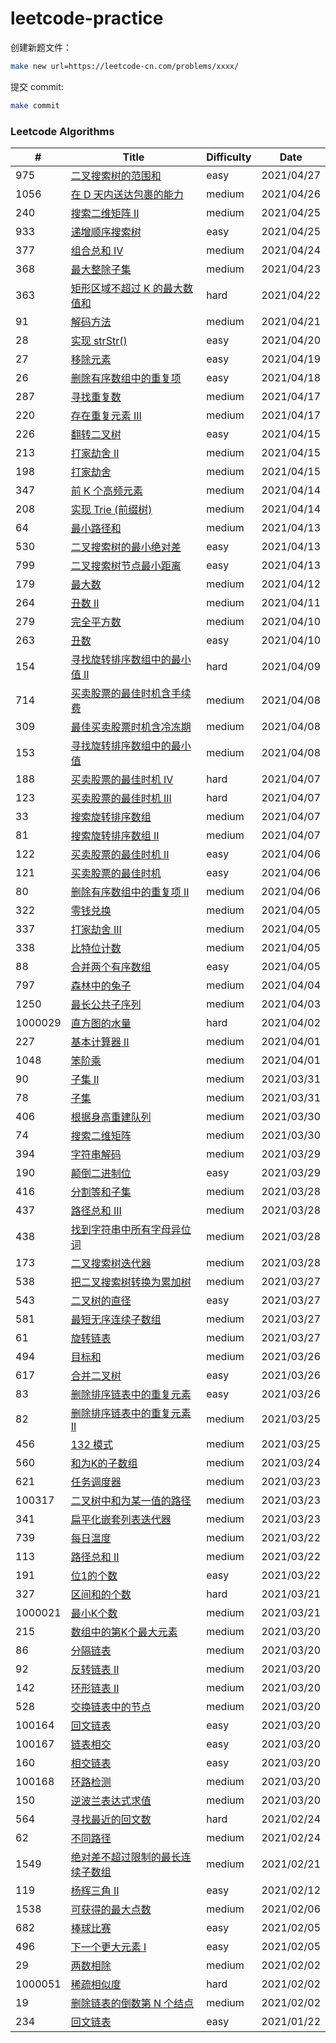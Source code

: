 # leetcode-practice

创建新题文件：
```sh
make new url=https://leetcode-cn.com/problems/xxxx/
```

提交 commit:
```sh
make commit
```

### Leetcode Algorithms

| # | Title | Difficulty | Date |
|---| ----- | ---------- | ---- |
|975|[二叉搜索树的范围和](./algorithms/975-range-sum-of-bst.md)|easy|2021/04/27|
|1056|[在 D 天内送达包裹的能力](./algorithms/1056-capacity-to-ship-packages-within-d-days.md)|medium|2021/04/26|
|240|[搜索二维矩阵 II](./algorithms/240-search-a-2d-matrix-ii.md)|medium|2021/04/25|
|933|[递增顺序搜索树](./algorithms/933-increasing-order-search-tree.md)|easy|2021/04/25|
|377|[组合总和 Ⅳ](./algorithms/377-combination-sum-iv.md)|medium|2021/04/24|
|368|[最大整除子集](./algorithms/368-largest-divisible-subset.md)|medium|2021/04/23|
|363|[矩形区域不超过 K 的最大数值和](./algorithms/363-max-sum-of-rectangle-no-larger-than-k.md)|hard|2021/04/22|
|91|[解码方法](./algorithms/91-decode-ways.md)|medium|2021/04/21|
|28|[实现 strStr()](./algorithms/28-implement-strstr.md)|easy|2021/04/20|
|27|[移除元素](./algorithms/27-remove-element.md)|easy|2021/04/19|
|26|[删除有序数组中的重复项](./algorithms/26-remove-duplicates-from-sorted-array.md)|easy|2021/04/18|
|287|[寻找重复数](./algorithms/287-find-the-duplicate-number.md)|medium|2021/04/17|
|220|[存在重复元素 III](./algorithms/220-contains-duplicate-iii.md)|medium|2021/04/17|
|226|[翻转二叉树](./algorithms/226-invert-binary-tree.md)|easy|2021/04/15|
|213|[打家劫舍 II](./algorithms/213-house-robber-ii.md)|medium|2021/04/15|
|198|[打家劫舍](./algorithms/198-house-robber.md)|medium|2021/04/15|
|347|[前 K 个高频元素](./algorithms/347-top-k-frequent-elements.md)|medium|2021/04/14|
|208|[实现 Trie (前缀树)](./algorithms/208-implement-trie-prefix-tree.md)|medium|2021/04/14|
|64|[最小路径和](./algorithms/64-minimum-path-sum.md)|medium|2021/04/13|
|530|[二叉搜索树的最小绝对差](./algorithms/530-minimum-absolute-difference-in-bst.md)|easy|2021/04/13|
|799|[二叉搜索树节点最小距离](./algorithms/799-minimum-distance-between-bst-nodes.md)|easy|2021/04/13|
|179|[最大数](./algorithms/179-largest-number.md)|medium|2021/04/12|
|264|[丑数 II](./algorithms/264-ugly-number-ii.md)|medium|2021/04/11|
|279|[完全平方数](./algorithms/279-perfect-squares.md)|medium|2021/04/10|
|263|[丑数](./algorithms/263-ugly-number.md)|easy|2021/04/10|
|154|[寻找旋转排序数组中的最小值 II](./algorithms/154-find-minimum-in-rotated-sorted-array-ii.md)|hard|2021/04/09|
|714|[买卖股票的最佳时机含手续费](./algorithms/714-best-time-to-buy-and-sell-stock-with-transaction-fee.md)|medium|2021/04/08|
|309|[最佳买卖股票时机含冷冻期](./algorithms/309-best-time-to-buy-and-sell-stock-with-cooldown.md)|medium|2021/04/08|
|153|[寻找旋转排序数组中的最小值](./algorithms/153-find-minimum-in-rotated-sorted-array.md)|medium|2021/04/08|
|188|[买卖股票的最佳时机 IV](./algorithms/188-best-time-to-buy-and-sell-stock-iv.md)|hard|2021/04/07|
|123|[买卖股票的最佳时机 III](./algorithms/123-best-time-to-buy-and-sell-stock-iii.md)|hard|2021/04/07|
|33|[搜索旋转排序数组](./algorithms/33-search-in-rotated-sorted-array.md)|medium|2021/04/07|
|81|[搜索旋转排序数组 II](./algorithms/81-search-in-rotated-sorted-array-ii.md)|medium|2021/04/07|
|122|[买卖股票的最佳时机 II](./algorithms/122-best-time-to-buy-and-sell-stock-ii.md)|easy|2021/04/06|
|121|[买卖股票的最佳时机](./algorithms/121-best-time-to-buy-and-sell-stock.md)|easy|2021/04/06|
|80|[删除有序数组中的重复项 II](./algorithms/80-remove-duplicates-from-sorted-array-ii.md)|medium|2021/04/06|
|322|[零钱兑换](./algorithms/322-coin-change.md)|medium|2021/04/05|
|337|[打家劫舍 III](./algorithms/337-house-robber-iii.md)|medium|2021/04/05|
|338|[比特位计数](./algorithms/338-counting-bits.md)|medium|2021/04/05|
|88|[合并两个有序数组](./algorithms/88-merge-sorted-array.md)|easy|2021/04/05|
|797|[森林中的兔子](./algorithms/797-rabbits-in-forest.md)|medium|2021/04/04|
|1250|[最长公共子序列](./algorithms/1250-longest-common-subsequence.md)|medium|2021/04/03|
|1000029|[直方图的水量](./algorithms/1000029-volume-of-histogram-lcci.md)|hard|2021/04/02|
|227|[基本计算器 II](./algorithms/227-basic-calculator-ii.md)|medium|2021/04/01|
|1048|[笨阶乘](./algorithms/1048-clumsy-factorial.md)|medium|2021/04/01|
|90|[子集 II](./algorithms/90-subsets-ii.md)|medium|2021/03/31|
|78|[子集](./algorithms/78-subsets.md)|medium|2021/03/31|
|406|[根据身高重建队列](./algorithms/406-queue-reconstruction-by-height.md)|medium|2021/03/30|
|74|[搜索二维矩阵](./algorithms/74-search-a-2d-matrix.md)|medium|2021/03/30|
|394|[字符串解码](./algorithms/394-decode-string.md)|medium|2021/03/29|
|190|[颠倒二进制位](./algorithms/190-reverse-bits.md)|easy|2021/03/29|
|416|[分割等和子集](./algorithms/416-partition-equal-subset-sum.md)|medium|2021/03/28|
|437|[路径总和 III](./algorithms/437-path-sum-iii.md)|medium|2021/03/28|
|438|[找到字符串中所有字母异位词](./algorithms/438-find-all-anagrams-in-a-string.md)|medium|2021/03/28|
|173|[二叉搜索树迭代器](./algorithms/173-binary-search-tree-iterator.md)|medium|2021/03/28|
|538|[把二叉搜索树转换为累加树](./algorithms/538-convert-bst-to-greater-tree.md)|medium|2021/03/27|
|543|[二叉树的直径](./algorithms/543-diameter-of-binary-tree.md)|easy|2021/03/27|
|581|[最短无序连续子数组](./algorithms/581-shortest-unsorted-continuous-subarray.md)|medium|2021/03/27|
|61|[旋转链表](./algorithms/61-rotate-list.md)|medium|2021/03/27|
|494|[目标和](./algorithms/494-target-sum.md)|medium|2021/03/26|
|617|[合并二叉树](./algorithms/617-merge-two-binary-trees.md)|easy|2021/03/26|
|83|[删除排序链表中的重复元素](./algorithms/83-remove-duplicates-from-sorted-list.md)|easy|2021/03/26|
|82|[删除排序链表中的重复元素 II](./algorithms/82-remove-duplicates-from-sorted-list-ii.md)|medium|2021/03/25|
|456|[132 模式](./algorithms/456-132-pattern.md)|medium|2021/03/25|
|560|[和为K的子数组](./algorithms/560-subarray-sum-equals-k.md)|medium|2021/03/24|
|621|[任务调度器](./algorithms/621-task-scheduler.md)|medium|2021/03/23|
|100317|[二叉树中和为某一值的路径](./algorithms/100317-er-cha-shu-zhong-he-wei-mou-yi-zhi-de-lu-jing-lcof.md)|medium|2021/03/23|
|341|[扁平化嵌套列表迭代器](./algorithms/341-flatten-nested-list-iterator.md)|medium|2021/03/23|
|739|[每日温度](./algorithms/739-daily-temperatures.md)|medium|2021/03/22|
|113|[路径总和 II](./algorithms/113-path-sum-ii.md)|medium|2021/03/22|
|191|[位1的个数](./algorithms/191-number-of-1-bits.md)|easy|2021/03/22|
|327|[区间和的个数](./algorithms/327-count-of-range-sum.md)|hard|2021/03/21|
|1000021|[最小K个数](./algorithms/1000021-smallest-k-lcci.md)|medium|2021/03/21|
|215|[数组中的第K个最大元素](./algorithms/215-kth-largest-element-in-an-array.md)|medium|2021/03/20|
|86|[分隔链表](./algorithms/86-partition-list.md)|medium|2021/03/20|
|92|[反转链表 II](./algorithms/92-reverse-linked-list-ii.md)|medium|2021/03/20|
|142|[环形链表 II](./algorithms/142-linked-list-cycle-ii.md)|medium|2021/03/20|
|528|[交换链表中的节点](./algorithms/528-swapping-nodes-in-a-linked-list.md)|medium|2021/03/20|
|100164|[回文链表](./algorithms/100164-palindrome-linked-list-lcci.md)|easy|2021/03/20|
|100167|[链表相交](./algorithms/100167-intersection-of-two-linked-lists-lcci.md)|easy|2021/03/20|
|160|[相交链表](./algorithms/160-intersection-of-two-linked-lists.md)|easy|2021/03/20|
|100168|[环路检测](./algorithms/100168-linked-list-cycle-lcci.md)|medium|2021/03/20|
|150|[逆波兰表达式求值](./algorithms/150-evaluate-reverse-polish-notation.md)|medium|2021/03/20|
|564|[寻找最近的回文数](./algorithms/564-find-the-closest-palindrome.md)|hard|2021/02/24|
|62|[不同路径](./algorithms/62-unique-paths.md)|medium|2021/02/24|
|1549|[绝对差不超过限制的最长连续子数组](./algorithms/1549-longest-continuous-subarray-with-absolute-diff-less-than-or-equal-to-limit.md)|medium|2021/02/21|
|119|[杨辉三角 II](./algorithms/119-pascals-triangle-ii.md)|easy|2021/02/12|
|1538|[可获得的最大点数](./algorithms/1538-maximum-points-you-can-obtain-from-cards.md)|medium|2021/02/06|
|682|[棒球比赛](./algorithms/682-baseball-game.md)|easy|2021/02/05|
|496|[下一个更大元素 I](./algorithms/496-next-greater-element-i.md)|easy|2021/02/05|
|29|[两数相除](./algorithms/29-divide-two-integers.md)|medium|2021/02/02|
|1000051|[稀疏相似度](./algorithms/1000051-sparse-similarity-lcci.md)|hard|2021/02/02|
|19|[删除链表的倒数第 N 个结点](./algorithms/19-remove-nth-node-from-end-of-list.md)|medium|2021/02/02|
|234|[回文链表](./algorithms/234-palindrome-linked-list.md)|easy|2021/01/22|
